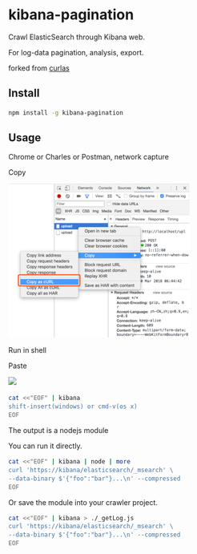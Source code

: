 # kibana-pagination

Crawl ElasticSearch through Kibana web.

For log-data pagination, analysis, export.

forked from [curlas](https://github.com/ktont/curlas)

## Install

```bash
npm install -g kibana-pagination
```

## Usage

Chrome or Charles or Postman, network capture

Copy

![](_img/1.png)


Run in shell

Paste

![](_img/6.png)


```bash
cat <<"EOF" | kibana
shift-insert(windows) or cmd-v(os x)
EOF
```

The output is a nodejs module

You can run it directly.

```bash
cat <<"EOF" | kibana | node | more
curl 'https://kibana/elasticsearch/_msearch' \
--data-binary $'{"foo":"bar"}...\n' --compressed
EOF
```

Or save the module into your crawler project.

```bash
cat <<"EOF" | kibana > ./_getLog.js
curl 'https://kibana/elasticsearch/_msearch' \
--data-binary $'{"foo":"bar"}...\n' --compressed
EOF
```
